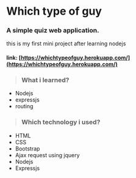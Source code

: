 # Which type of guy
### A simple quiz web application.
  this is my first mini project after learning nodejs
#### link: [https://whichtypeofguy.herokuapp.com/](https://whichtypeofguy.herokuapp.com/)

> ### What i learned?
- Nodejs
- expressjs
- routing

> ### Which technology i used?
- HTML
- CSS
- Bootstrap
- Ajax request using jquery
- Nodejs
- Expressjs

